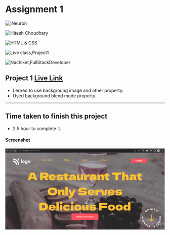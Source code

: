 # Assignment 1

![iNeuron](https://img.shields.io/badge/iNeuron-Full--Stack--Bootcamp-green)

![Hitesh Choudhary](https://img.shields.io/badge/Hitesh--Choudhary-LCO-red)

![HTML & CSS](https://img.shields.io/badge/HTML-CSS-orange)

![Live class,Project1](https://img.shields.io/badge/LIVE--CLASS-PROJECT--2-darkgrey)

![Nachiket,FullStackDeveloper](https://img.shields.io/badge/Nachiket%20Keripale-Full--Stack--Developer-brightgreen)

## Project 1 [Live Link](https://nachiketkeripaleproject1.netlify.app/)

-   Lerned to use backgroung image and other property.
-   Used background blend mode property.

---

## Time taken to finish this project

-   2.5 hour to complete it.

#### Screenshot

![Project1](./screenshotproject2.png) 

